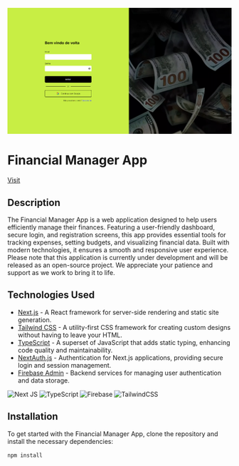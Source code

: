 ![App Image](/public/app.png)

# Financial Manager App

[Visit](https://finance-manager-mu-seven.vercel.app/)

## Description
The Financial Manager App is a web application designed to help users efficiently manage their finances. Featuring a user-friendly dashboard, secure login, and registration screens, this app provides essential tools for tracking expenses, setting budgets, and visualizing financial data. Built with modern technologies, it ensures a smooth and responsive user experience. Please note that this application is currently under development and will be released as an open-source project. We appreciate your patience and support as we work to bring it to life.

## Technologies Used
- [Next.js](https://nextjs.org/) - A React framework for server-side rendering and static site generation.
- [Tailwind CSS](https://tailwindcss.com/) - A utility-first CSS framework for creating custom designs without having to leave your HTML.
- [TypeScript](https://www.typescriptlang.org/) - A superset of JavaScript that adds static typing, enhancing code quality and maintainability.
- [NextAuth.js](https://next-auth.js.org/) - Authentication for Next.js applications, providing secure login and session management.
- [Firebase Admin](https://firebase.google.com/docs/admin/setup) - Backend services for managing user authentication and data storage.


![Next JS](https://img.shields.io/badge/Next-black?style=for-the-badge&logo=next.js&logoColor=white) ![TypeScript](https://img.shields.io/badge/typescript-%23007ACC.svg?style=for-the-badge&logo=typescript&logoColor=white) ![Firebase](https://img.shields.io/badge/firebase-a08021?style=for-the-badge&logo=firebase&logoColor=ffcd34) ![TailwindCSS](https://img.shields.io/badge/tailwindcss-%2338B2AC.svg?style=for-the-badge&logo=tailwind-css&logoColor=white)



## Installation
To get started with the Financial Manager App, clone the repository and install the necessary dependencies:

```bash
npm install
